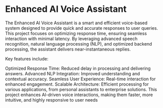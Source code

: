 # Enhanced AI Voice Assistant

The Enhanced AI Voice Assistant is a smart and efficient voice-based system designed to provide quick and accurate responses to user queries. This project focuses on optimizing response time, ensuring seamless interaction with minimal latency. By leveraging advanced speech recognition, natural language processing (NLP), and optimized backend processing, the assistant delivers near-instantaneous replies.

Key features include:

Optimized Response Time: Reduced delay in processing and delivering answers.
Advanced NLP Integration: Improved understanding and contextual accuracy.
Seamless User Experience: Real-time interaction for enhanced engagement.
Scalable Architecture: Efficient processing for various applications, from personal assistants to enterprise solutions.
This project enhances AI-driven voice interactions, making them faster, more intuitive, and highly responsive to user needs 
